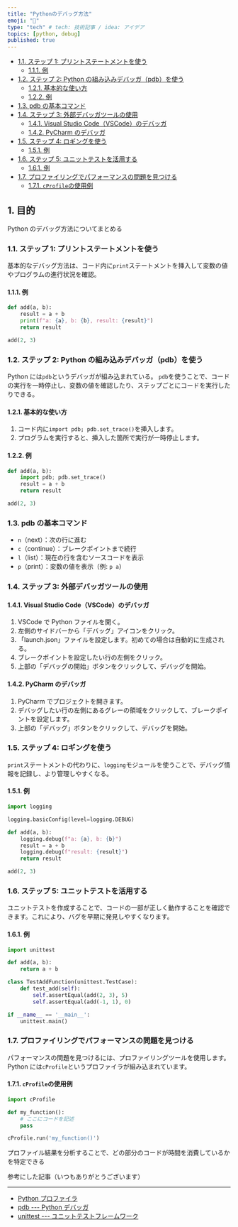 ```yaml
---
title: "Pythonのデバッグ方法"
emoji: "📝"
type: "tech" # tech: 技術記事 / idea: アイデア
topics: [python, debug]
published: true
---
```


- [1.1. ステップ 1: プリントステートメントを使う](#11-ステップ-1-プリントステートメントを使う)
  - [1.1.1. 例](#111-例)
- [1.2. ステップ 2: Python の組み込みデバッガ（pdb）を使う](#12-ステップ-2-python-の組み込みデバッガpdbを使う)
  - [1.2.1. 基本的な使い方](#121-基本的な使い方)
  - [1.2.2. 例](#122-例)
- [1.3. pdb の基本コマンド](#13-pdb-の基本コマンド)
- [1.4. ステップ 3: 外部デバッガツールの使用](#14-ステップ-3-外部デバッガツールの使用)
  - [1.4.1. Visual Studio Code（VSCode）のデバッガ](#141-visual-studio-codevscodeのデバッガ)
  - [1.4.2. PyCharm のデバッガ](#142-pycharm-のデバッガ)
- [1.5. ステップ 4: ロギングを使う](#15-ステップ-4-ロギングを使う)
  - [1.5.1. 例](#151-例)
- [1.6. ステップ 5: ユニットテストを活用する](#16-ステップ-5-ユニットテストを活用する)
  - [1.6.1. 例](#161-例)
- [1.7. プロファイリングでパフォーマンスの問題を見つける](#17-プロファイリングでパフォーマンスの問題を見つける)
  - [1.7.1. `cProfile`の使用例](#171-cprofileの使用例)

<!-- omit in toc -->
## 1. 目的

Python のデバッグ方法についてまとめる

### 1.1. ステップ 1: プリントステートメントを使う

基本的なデバッグ方法は、コード内に`print`ステートメントを挿入して変数の値やプログラムの進行状況を確認。

#### 1.1.1. 例

```python
def add(a, b):
    result = a + b
    print(f"a: {a}, b: {b}, result: {result}")
    return result

add(2, 3)
```

### 1.2. ステップ 2: Python の組み込みデバッガ（pdb）を使う

Python には`pdb`というデバッガが組み込まれている。
`pdb`を使うことで、コードの実行を一時停止し、変数の値を確認したり、ステップごとにコードを実行したりできる。

#### 1.2.1. 基本的な使い方

1. コード内に`import pdb; pdb.set_trace()`を挿入します。
2. プログラムを実行すると、挿入した箇所で実行が一時停止します。

#### 1.2.2. 例

```python
def add(a, b):
    import pdb; pdb.set_trace()
    result = a + b
    return result

add(2, 3)
```

### 1.3. pdb の基本コマンド

- `n`（next）：次の行に進む
- `c`（continue）：ブレークポイントまで続行
- `l`（list）：現在の行を含むソースコードを表示
- `p`（print）：変数の値を表示（例: `p a`）

### 1.4. ステップ 3: 外部デバッガツールの使用

#### 1.4.1. Visual Studio Code（VSCode）のデバッガ

1. VSCode で Python ファイルを開く。
2. 左側のサイドバーから「デバッグ」アイコンをクリック。
3. 「launch.json」ファイルを設定します。初めての場合は自動的に生成される。
4. ブレークポイントを設定したい行の左側をクリック。
5. 上部の「デバッグの開始」ボタンをクリックして、デバッグを開始。

#### 1.4.2. PyCharm のデバッガ

1. PyCharm でプロジェクトを開きます。
2. デバッグしたい行の左側にあるグレーの領域をクリックして、ブレークポイントを設定します。
3. 上部の「デバッグ」ボタンをクリックして、デバッグを開始。

### 1.5. ステップ 4: ロギングを使う

`print`ステートメントの代わりに、`logging`モジュールを使うことで、デバッグ情報を記録し、より管理しやすくなる。

#### 1.5.1. 例

```python
import logging

logging.basicConfig(level=logging.DEBUG)

def add(a, b):
    logging.debug(f"a: {a}, b: {b}")
    result = a + b
    logging.debug(f"result: {result}")
    return result

add(2, 3)
```

### 1.6. ステップ 5: ユニットテストを活用する

ユニットテストを作成することで、コードの一部が正しく動作することを確認できます。これにより、バグを早期に発見しやすくなります。

#### 1.6.1. 例

```python
import unittest

def add(a, b):
    return a + b

class TestAddFunction(unittest.TestCase):
    def test_add(self):
        self.assertEqual(add(2, 3), 5)
        self.assertEqual(add(-1, 1), 0)

if __name__ == '__main__':
    unittest.main()
```

### 1.7. プロファイリングでパフォーマンスの問題を見つける

パフォーマンスの問題を見つけるには、プロファイリングツールを使用します。Python には`cProfile`というプロファイラが組み込まれています。

#### 1.7.1. `cProfile`の使用例

```python
import cProfile

def my_function():
    # ここにコードを記述
    pass

cProfile.run('my_function()')
```

プロファイル結果を分析することで、どの部分のコードが時間を消費しているかを特定できる

参考にした記事（いつもありがとうございます）

---

- [Python プロファイラ](https://docs.python.org/ja/3/library/profile.html)
- [pdb --- Python デバッガ](https://docs.python.org/ja/3/library/pdb.html#module-pdb)
- [unittest --- ユニットテストフレームワーク](https://docs.python.org/ja/3/library/unittest.html)
